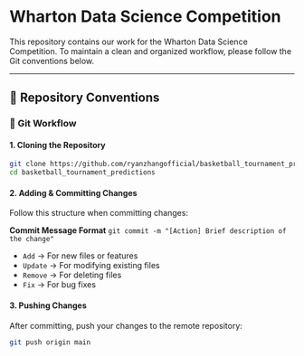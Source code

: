 # Wharton Data Science Competition

This repository contains our work for the Wharton Data Science Competition. To maintain a clean and organized workflow, please follow the Git conventions below.

---

## 📌 Repository Conventions

### 🔧 Git Workflow

#### 1. Cloning the Repository
  ```bash
  git clone https://github.com/ryanzhangofficial/basketball_tournament_predictions
  cd basketball_tournament_predictions
  ```

#### 2. Adding & Committing Changes

Follow this structure when committing changes:

**Commit Message Format**
`git commit -m "[Action] Brief description of the change"`
-   `Add` → For new files or features
-   `Update` → For modifying existing files
-   `Remove` → For deleting files
-   `Fix` → For bug fixes

#### 3. Pushing Changes

After committing, push your changes to the remote repository:
  ```bash
  git push origin main
  ```
